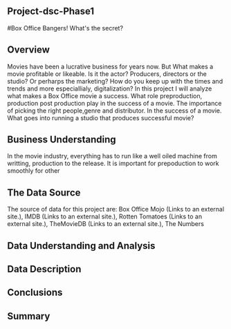 ## Project-dsc-Phase1
#Box Office Bangers! What's the secret?
## Overview
Movies have been a lucrative business for years now. But What makes a movie profitable or likeable.
Is it the actor? Producers, directors or the studio? Or perharps the marketing? 
How do you keep up with the times and trends and more especiallialy, digitalization?
In this project I will analyze what makes a Box Office movie a success. What role preproduction, production post production play in the success of a movie. The importance of picking the right people,genre and distributor. In the success of a movie. What goes into running a studio that produces successful movie?
## Business Understanding
In the movie industry, everything has to run like a well oiled machine from writting, production to the release. It is important for prepoduction to work smoothly for other
## The Data Source
The source of data for this project are:
Box Office Mojo (Links to an external site.),
IMDB (Links to an external site.),
Rotten Tomatoes (Links to an external site.),
TheMovieDB (Links to an external site.),
The Numbers

## Data Understanding and Analysis
## Data Description
## Conclusions
## Summary
